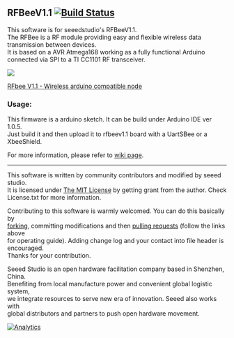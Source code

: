 RFBeeV1.1  [![Build Status](https://travis-ci.com/Seeed-Studio/RFBee.svg?branch=master)](https://travis-ci.com/Seeed-Studio/RFBee)
---------------------------------------------------------

This software is for seeedstudio's RFBeeV1.1.<br>
The RFBee is a RF module providing easy and flexible wireless data transmission between devices.<br>
It is based on a AVR Atmega168 working as a fully functional Arduino connected via SPI to a TI CC1101 RF transceiver.<br>

![](https://statics3.seeedstudio.com/images/rfbee1.jpg)

[RFbee V1.1 - Wireless arduino compatible node](https://www.seeedstudio.com/rfbee-v11-wireless-arduino-compatible-node-p-614.html)

### Usage:
This firmware is a arduino sketch. It can be build under Arduino IDE ver 1.0.5.<br>
Just build it and then upload it to rfbeev1.1 board with a UartSBee or a XbeeShield.<br> 

For more information, please refer to [wiki page](http://wiki.seeedstudio.com/RFbee_V1.1-Wireless_Arduino_compatible_node/).

    
----

This software is written by community contributors and modified by seeed studio.<br>
It is licensed under [The MIT License](http://opensource.org/licenses/mit-license.php) by getting grant from the author. Check License.txt for more information.<br>

Contributing to this software is warmly welcomed. You can do this basically by<br>
[forking](https://help.github.com/articles/fork-a-repo), committing modifications and then [pulling requests](https://help.github.com/articles/using-pull-requests) (follow the links above<br>
for operating guide). Adding change log and your contact into file header is encouraged.<br>
Thanks for your contribution.

Seeed Studio is an open hardware facilitation company based in Shenzhen, China. <br>
Benefiting from local manufacture power and convenient global logistic system, <br>
we integrate resources to serve new era of innovation. Seeed also works with <br>
global distributors and partners to push open hardware movement.<br>



[![Analytics](https://ga-beacon.appspot.com/UA-46589105-3/RFBee)](https://github.com/igrigorik/ga-beacon)



